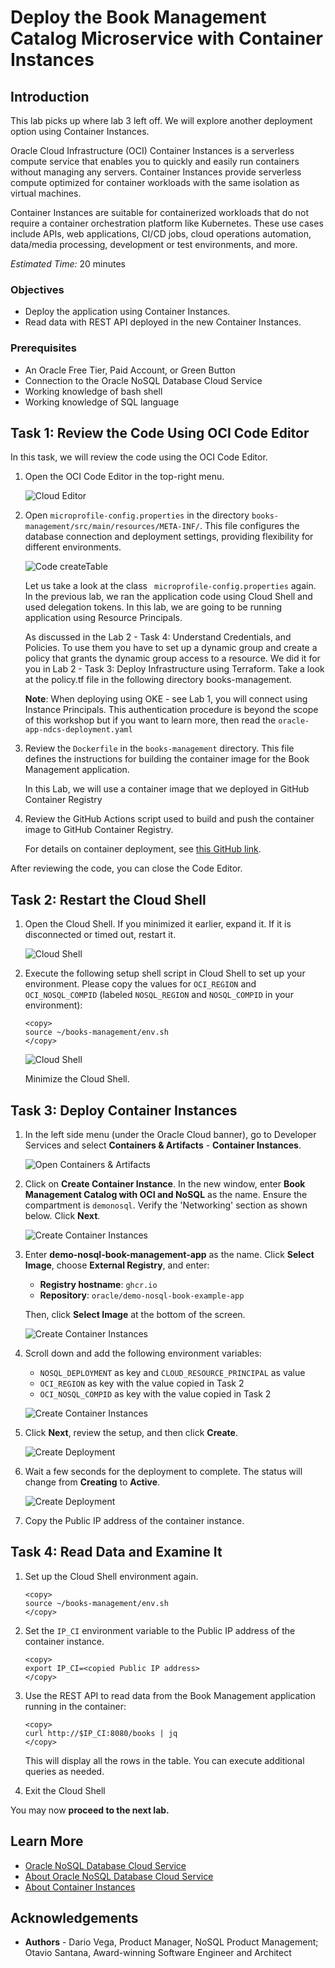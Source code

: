 # Deploy the Book Management Catalog Microservice with Container Instances

## Introduction

This lab picks up where lab 3 left off. We will explore another deployment option using Container Instances.

Oracle Cloud Infrastructure (OCI) Container Instances is a serverless compute service that enables you to quickly and easily run containers without managing any servers. Container Instances provide serverless compute optimized for container workloads with the same isolation as virtual machines.

Container Instances are suitable for containerized workloads that do not require a container orchestration platform like Kubernetes. These use cases include APIs, web applications, CI/CD jobs, cloud operations automation, data/media processing, development or test environments, and more.

_Estimated Time:_ 20 minutes

### Objectives

* Deploy the application using Container Instances.
* Read data with REST API deployed in the new Container Instances.

### Prerequisites

* An Oracle Free Tier, Paid Account, or Green Button
* Connection to the Oracle NoSQL Database Cloud Service
* Working knowledge of bash shell
* Working knowledge of SQL language

## Task 1: Review the Code Using OCI Code Editor

In this task, we will review the code using the OCI Code Editor.

1. Open the OCI Code Editor in the top-right menu.

   ![Cloud Editor](https://oracle-livelabs.github.io/common/images/console/cloud-code-editor.png)

2. Open `microprofile-config.properties` in the directory `books-management/src/main/resources/META-INF/`. This file configures the database connection and deployment settings, providing flexibility for different environments.

   ![Code createTable](./images/appl-properties.png)

   Let us take a look at the class ` microprofile-config.properties` again. In the previous lab, we ran the application code using Cloud Shell and used delegation tokens.
   In this lab, we are going to be running application using Resource Principals.

    As discussed in the Lab 2 - Task 4: Understand Credentials, and Policies. To use them you have to set up a dynamic group and create a policy
    that grants the dynamic group access to a resource. We did it for you in Lab 2 - Task 3: Deploy Infrastructure using Terraform.
    Take a look at the policy.tf file in the following directory books-management.


    **Note**: When deploying using OKE - see Lab 1, you will connect using Instance Principals. This authentication procedure is beyond the scope of this workshop but if you want to learn more, then read the `oracle-app-ndcs-deployment.yaml`    

3. Review the `Dockerfile` in the `books-management` directory. This file defines the instructions for building the container image for the Book Management application.

    In this Lab, we will use a container image that we deployed in GitHub Container Registry

4. Review the GitHub Actions script used to build and push the container image to GitHub Container Registry.

    For details on container deployment, see [this GitHub link](https://github.com/oracle/nosql-examples/blob/master/.github/workflows/build-and-push-demo-book-image.yml).  

After reviewing the code, you can close the Code Editor.

## Task 2: Restart the Cloud Shell

1. Open the Cloud Shell. If you minimized it earlier, expand it. If it is disconnected or timed out, restart it.

   ![Cloud Shell](https://oracle-livelabs.github.io/common/images/console/cloud-shell.png)

2. Execute the following setup shell script in Cloud Shell to set up your environment. Please copy the values for `OCI_REGION` and `OCI_NOSQL_COMPID` (labeled `NOSQL_REGION` and `NOSQL_COMPID` in your environment):

    ```shell
    <copy>
    source ~/books-management/env.sh
    </copy>
    ```
   ![Cloud Shell](./images/cloud-shell-result.png)

   Minimize the Cloud Shell.

## Task 3: Deploy Container Instances

1. In the left side menu (under the Oracle Cloud banner), go to Developer Services and select **Containers & Artifacts** - **Container Instances**.

   ![Open Containers & Artifacts](images/menu-container-instance.png)

2. Click on **Create Container Instance**. In the new window, enter **Book Management Catalog with OCI and NoSQL** as the name. Ensure the compartment is `demonosql`. Verify the 'Networking' section as shown below. Click **Next**.

   ![Create Container Instances](images/create-container-instance-1.png)

3. Enter **demo-nosql-book-management-app** as the name. Click **Select Image**, choose **External Registry**, and enter:
    - **Registry hostname**: `ghcr.io`
    - **Repository**: `oracle/demo-nosql-book-example-app`

    Then, click **Select Image** at the bottom of the screen.

    ![Create Container Instances](images/create-container-instance-2.png)

4. Scroll down and add the following environment variables:
    - `NOSQL_DEPLOYMENT` as key and `CLOUD_RESOURCE_PRINCIPAL` as value
    - `OCI_REGION` as key with the value copied in Task 2
    - `OCI_NOSQL_COMPID` as key with the value copied in Task 2

    ![Create Container Instances](images/create-container-instance-3.png)

5. Click **Next**, review the setup, and then click **Create**.

   ![Create Deployment](images/create-container-instance-4.png)

6. Wait a few seconds for the deployment to complete. The status will change from **Creating** to **Active**.

   ![Create Deployment](images/create-container-instance-5.png)

7. Copy the Public IP address of the container instance.


## Task 4: Read Data and Examine It

1. Set up the Cloud Shell environment again.

    ```shell
    <copy>
    source ~/books-management/env.sh
    </copy>
    ```

2. Set the `IP_CI` environment variable to the Public IP address of the container instance.

    ```shell
    <copy>
    export IP_CI=<copied Public IP address>
    </copy>
    ```

3. Use the REST API to read data from the Book Management application running in the container:

    ```shell
    <copy>
    curl http://$IP_CI:8080/books | jq
    </copy>
    ```

   This will display all the rows in the table. You can execute additional queries as needed.

4. Exit the Cloud Shell

You may now **proceed to the next lab.**


## Learn More

* [Oracle NoSQL Database Cloud Service](https://www.oracle.com/database/nosql-cloud.html)
* [About Oracle NoSQL Database Cloud Service](https://docs.oracle.com/en/cloud/paas/nosql-cloud/index.html)
* [About Container Instances](https://docs.oracle.com/en-us/iaas/Content/container-instances/home.htm)

## Acknowledgements

* **Authors** - Dario Vega, Product Manager, NoSQL Product Management; Otavio Santana, Award-winning Software Engineer and Architect
